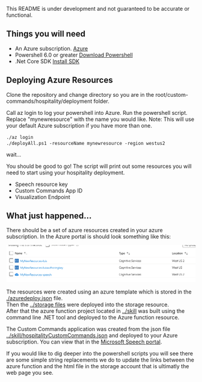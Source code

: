 This README is under development and not guaranteed to be accurate or functional.

## Things you will need
* An Azure subscription. [Azure](https://portal.azure.com)
* Powershell 6.0 or greater [Download Powershell](https://github.com/PowerShell/PowerShell/releases)
* .Net Core SDK [Install SDK](https://docs.microsoft.com/en-us/dotnet/core/install/sdk?pivots=os-windows)

## Deploying Azure Resources
Clone the repository and change directory so you are in the root/custom-commands/hospitality/deployment folder.

Call az login to log your powershell into Azure. Run the powershell script. Replace "mynewresource" with the name you would like. Note: This will use your default Azure subscription if you have more than one.

    ./az login
    ./deployAll.ps1 -resourceName mynewresource -region westus2

wait...

You should be good to go! The script will print out some resources you will need to start using your hospitality deployment.

* Speech resource key
* Custom Commands App ID
* Visualization Endpoint

## What just happened...

There should be a set of azure resources created in your azure subscription. In the Azure portal is should look something like this:

![Resources](../../../docs/images/Resources.png)

The resources were created using an azure template which is stored in the [./azuredeploy.json](./azuredeploy.json) file.</br>
Then the [../storage files](../storage-files) were deployed into the storage resource.</br>
After that the azure function project located in [../skill](../skill) was built using the command line .NET tool and deployed to the Azure function resource.

The Custom Commands application was created from the json file [../skill/hospitalityCustomCommands.json](../skill/hospitalityCustomCommands.json) and deployed to your Azure subscription. You can view that in the [Microsoft Speech portal](https://speech.microsoft.com/).

If you would like to dig deeper into the powershell scripts you will see there are some simple string replacements we do to update the links between the azure function and the html file in the storage account that is ultimatly the web page you see.

